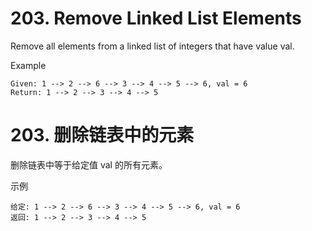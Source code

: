 # 203. Remove Linked List Elements
Remove all elements from a linked list of integers that have value val.

Example
```
Given: 1 --> 2 --> 6 --> 3 --> 4 --> 5 --> 6, val = 6
Return: 1 --> 2 --> 3 --> 4 --> 5
```

# 203. 删除链表中的元素
删除链表中等于给定值 val 的所有元素。

示例
```
给定: 1 --> 2 --> 6 --> 3 --> 4 --> 5 --> 6, val = 6
返回: 1 --> 2 --> 3 --> 4 --> 5
```